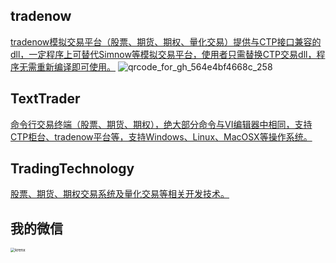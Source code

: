 ## tradenow
[tradenow模拟交易平台（股票、期货、期权、量化交易）提供与CTP接口兼容的dll，一定程序上可替代Simnow等模拟交易平台，使用者只需替换CTP交易dll，程序无需重新编译即可使用。](https://github.com/krenx1983/tradenow)
![qrcode_for_gh_564e4bf4668c_258](https://user-images.githubusercontent.com/83346523/122651038-d4af6300-d168-11eb-8ded-5c6859eafc9a.jpg)

## TextTrader
[命令行交易终端（股票、期货、期权），绝大部分命令与VI编辑器中相同，支持CTP柜台、tradenow平台等，支持Windows、Linux、MacOSX等操作系统。](https://github.com/krenx1983/TextTrader)

## TradingTechnology
[股票、期货、期权交易系统及量化交易等相关开发技术。](https://github.com/krenx1983/TradingTechnology)

## 我的微信
<img src="https://user-images.githubusercontent.com/83346523/122651044-da0cad80-d168-11eb-8605-d1d505ce3e9e.jpg" alt="krenx" style="zoom: 45%;" />
